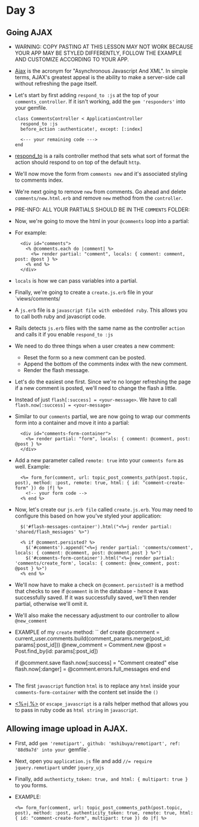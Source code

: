 # Day 3

## Going AJAX

- WARNING: COPY PASTING AT THIS LESSON MAY NOT WORK BECAUSE YOUR APP MAY BE STYLED DIFFERENTLY, FOLLOW THE EXAMPLE AND CUSTOMIZE ACCORDING TO YOUR APP.

- [Ajax](https://developer.mozilla.org/en-US/docs/AJAX/Getting_Started) is the acronym for "Asynchronous Javascript And XML". In simple terms,
AJAX's greatest appeal is the ability to make a server-side call without refreshing the page itself.

- Let's start by first adding `respond_to :js` at the top of your `comments_controller`. If it isn't working, add the `gem 'responders'` into your gemfile.

  ```
  class CommentsController < ApplicationController
    respond_to :js
    before_action :authenticate!, except: [:index]

    <--- your remaining code --->
  end
  ```

- [respond_to](http://apidock.com/rails/ActionController/MimeResponds/InstanceMethods/respond_to) is a rails controller
method that sets what sort of format the action should respond to on top of the default `http`.

- We'll now move the form from `comments new` and it's associated styling to comments index.

- We're next going to remove `new` from comments. Go ahead and delete `comments/new.html.erb` and remove `new` method
from the `controller`.

- PRE-INFO: ALL YOUR PARTIALS SHOULD BE IN THE `COMMENTS` FOLDER:

- Now, we're going to move the html in your `@comments` loop into a partial:

- For example:

  ```
    <div id="comments">
      <% @comments.each do |comment| %>
        <%= render partial: "comment", locals: { comment: comment, post: @post } %>
      <% end %>
    </div>
  ```

- `locals` is how we can pass variables into a partial.

- Finally, we're going to create a `create.js.erb` file in your `views/comments/

- A `js.erb` file is a `javascript file with embedded ruby`. This allows you to call both ruby and javascript code.

- Rails detects `js.erb` files with the same name as the controller `action` and calls it if you enable `respond_to :js`

- We need to do three things when a user creates a new comment:
  - Reset the form so a new comment can be posted.
  - Append the bottom of the comments index with the new comment.
  - Render the flash message.

- Let's do the easiest one first. Since we're no longer refreshing the page if a new comment is posted, we'll need to change the flash a little.

- Instead of just `flash[:success] = <your-message>`. We have to call `flash.now[:success] = <your-message>`

- Similar to our `comments` partial, we are now going to wrap our comments form into a container and move it into a partial:

  ```
    <div id="comments-form-container">
      <%= render partial: "form", locals: { comment: @comment, post: @post } %>
    </div>
  ```

- Add a new parameter called `remote: true` into your `comments form` as well. Example:
  ```
    <%= form_for(comment, url: topic_post_comments_path(post.topic, post), method: :post, remote: true, html: { id: "comment-create-form" }) do |f| %>
      <!-- your form code -->
    <% end %>
  ```

- Now, let's create our `js.erb file` called `create.js.erb`. You may need to configure this based on how you've styled your application:

  ```
    $('#flash-messages-container').html("<%=j render partial: 'shared/flash_messages' %>")

    <% if @comment.persisted? %>
      $('#comments').append("<%=j render partial: 'comments/comment', locals: { comment: @comment, post: @comment.post } %>")
      $('#comments-form-container').html("<%=j render partial: 'comments/create_form', locals: { comment: @new_comment, post: @post } %>")
    <% end %>
  ```

- We'll now have to make a check on `@comment`. `persisted?` is a method that checks to see if `@comment` is in the database - hence it was successfully saved. If it was successfully saved,
we'll then render partial, otherwise we'll omit it.

- We'll also make the necessary adjustment to our controller to allow `@new_comment`

- EXAMPLE of my `create` method:
  ``
  def create
    @comment = current_user.comments.build(comment_params.merge(post_id: params[:post_id]))
    @new_comment = Comment.new
    @post = Post.find_by(id: params[:post_id])

    if @comment.save
      flash.now[:success] = "Comment created"
    else
      flash.now[:danger] = @comment.errors.full_messages
    end
  end
  ```

- The first `javascript` function `html` is to replace any `html` inside your `comments-form-container` with the content set inside the `()`

- [<%=j %>](http://apidock.com/rails/ActionView/Helpers/JavaScriptHelper/escape_javascript) or `escape_javascript` is a rails helper method that allows you
to pass in ruby code as `html string` in `javascript`.

## Allowing image upload in AJAX.

- First, add `gem 'remotipart', github: 'mshibuya/remotipart', ref: '88d9a7d' into your `gemfile`.

- Next, open you `application.js` file and add `//= require jquery.remotipart` under `jquery_ujs`

- Finally, add `authenticty_token: true, and html: { multipart: true }` to you forms.

- EXAMPLE:
  ```
  <%= form_for(comment, url: topic_post_comments_path(post.topic, post), method: :post, authenticity_token: true, remote: true, html: { id: "comment-create-form", multipart: true }) do |f| %>
  ```
